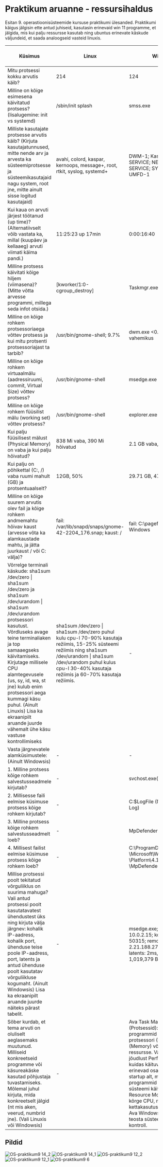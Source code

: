 # Praktikum  aruanne - ressursihaldus

Esitan 9. operastioonisüsteemide kursuse praktikumi ülesanded. Praktikumi käigus jälgisin ette antud juhiseid, kasutasin erinevaid win 11 programme, et jälgida, mis kui palju ressursse kasutab ning ubuntus erinevate käskude väljundeid, et saada analoogseid vasteid linuxis. 

| Küsimus                                                                                                                                                                                                                                                                                                                                                                                                                         | Linux                                                                                                                                                                                                                                          | Windows                                                                                                                                         | Linuxis kasutatud käsklus                                                                                                            | Windowsis kasutatud tööriist                                                             |
|---------------------------------------------------------------------------------------------------------------------------------------------------------------------------------------------------------------------------------------------------------------------------------------------------------------------------------------------------------------------------------------------------------------------------------|------------------------------------------------------------------------------------------------------------------------------------------------------------------------------------------------------------------------------------------------|-------------------------------------------------------------------------------------------------------------------------------------------------|--------------------------------------------------------------------------------------------------------------------------------------|------------------------------------------------------------------------------------------|
| Mitu protsessi kokku arvutis käib?                                                                                                                                                                                                                                                                                                                                                                                              | 214                                                                                                                                                                                                                                            | 124                                                                                                                                             | ps -aux \| wc -l                                                                                                                     | Task Manager -> Jõudlus                                                                  |
| Milline on kõige esimesena käivitatud protsess? (lisalugemine: init vs systemd)                                                                                                                                                                                                                                                                                                                                                 | /sbin/init splash                                                                                                                                                                                                                              | smss.exe                                                                                                                                        | ps axo pid,cmd,comm,etime \| head -n 2 \| tail -n 1                                                                                  | Process Explorer -> Start Time                                                           |
| Milliste kasutajate protsesse arvutis käib? (Kirjuta kasutajatunnused, mitte nende arv ja arvesta ka süsteemiprotsesse ja süsteemikasutajaid nagu system, root jne, mitte ainult sisse logitud kasutajaid)                                                                                                                                                                                                                      | avahi, colord, kaspar, kernoops, message+, root, rtkit, syslog, systemd+                                                                                                                                                                       | DWM-1; Kaspar; LOCAL SERVICE; NETWORK SERVICE; SYSTEM; UMFD-0; UMFD-1                                                                           | ps -aux \| awk '{print $1}' \| tail -n +2 \| sort -u                                                                                 | Task Manager -> Üksikasjad > kasutajanimi                                                |
| Kui kaua on arvuti järjest töötanud (up time)? (Alternatiivselt võib vastata ka, millal (kuupäev ja kellaaeg) arvuti viimati käima pandi.)                                                                                                                                                                                                                                                                                      | 11:25:23 up 17min                                                                                                                                                                                                                              | 0:00:16:40                                                                                                                                      | uptime                                                                                                                               | Task Manager ->  Jõudlus -> Tööaeg                                                       |
| Milline protsess käivitati kõige hiljem (viimasena)? (Mitte võtta arvesse programmi, millega seda infot otsida.)                                                                                                                                                                                                                                                                                                                | [kworker/1:0-cgroup_destroy]                                                                                                                                                                                                                   | Taskmgr.exe                                                                                                                                     | ps -aux \| tail -n 4 \| head -1                                                                                                      | Process Explorer -> Start Time                                                           |
| Milline on kõige rohkem protsessoriaega võttev protsess ja kui mitu protsenti protsessoriajast ta tarbib?                                                                                                                                                                                                                                                                                                                       | /usr/bin/gnome-shell; 9.7%                                                                                                                                                                                                                     | dwm.exe <0.01 kuni 15% vahemikus                                                                                                                | ps aux --sort=%cpu \| tail -n 1                                                                                                      | Process Explorer -> CPU Time                                                             |
| Milline on kõige rohkem virtuaalmälu (aadressiruumi, commit, Virtual Size) võttev protsess?                                                                                                                                                                                                                                                                                                                                     | /usr/bin/gnome-shell                                                                                                                                                                                                                           | msedge.exe                                                                                                                                      | ps aux --sort=vsz \| tail -n 1                                                                                                       | Process Explorer -> Virtual Size                                                         |
| Milline on kõige rohkem füüsilist mälu (working set) võttev protsess?                                                                                                                                                                                                                                                                                                                                                           | /usr/bin/gnome-shell                                                                                                                                                                                                                           | explorer.exe                                                                                                                                    | ps aux --sort=rss \| tail -n 1                                                                                                       | Process explorer -> Working Set                                                          |
| Kui palju füüsilisest mälust (Physical Memory) on vaba ja kui palju hõivatud?                                                                                                                                                                                                                                                                                                                                                   | 838 Mi vaba, 390 Mi hõivatud                                                                                                                                                                                                                   | 2.1 GB vaba, 1.9 GB hõivatud                                                                                                                    | free -h \| awk '/^Mem:/ {print $3,$4}'                                                                                               | Task Manager -> Jõudlus -> Saadaval                                                      |
| Kui palju on põhikettal (C:, /) vaba ruumi mahult (GB) ja protsentuaalselt?                                                                                                                                                                                                                                                                                                                                                     | 12GB, 50%                                                                                                                                                                                                                                      | 29.71 GB, 47%                                                                                                                                   | df -h / \| awk '{print $4,$5}'                                                                                                       | Disk Management -> Vaba ruum, % vaba                                                     |
| Milline on kõige suurem arvutis olev fail ja kõige rohkem andmemahtu hõivav kaust (arvesse võta ka alamkaustade mahtu, ja jätta juurkaust / või C: välja)?                                                                                                                                                                                                                                                                      | fail: /var/lib/snapd/snaps/gnome-42-2204_176.snap; kaust: /                                                                                                                                                                                    | fail: C:\pagefile.sys; kaust: Windows                                                                                                           | fail: find / -type f -exec du -h {} + 2>/dev/null \| sort -rh \| head -n 1; kaust: du -ah / 2>/dev/null \| sort -rh \| grep -m 1 '^' | WinDirStat -> (C:) -> OK                                                                 |
| Võrrelge terminali käskude: sha1sum /dev/zero \| sha1sum /dev/zero ja sha1sum /dev/urandom \| sha1sum /dev/urandom protsessori kasutust. Võrdluseks avage teine terminaliaken ja top samaaegseks käivitamiseks. Kirjutage millisele CPU alamtegevusele (us, sy, id, wa, st jne) kulub enim protsessori aega kummagi käsu puhul. (Ainult Linuxis) Lisa ka ekraanipilt aruande juurde vähemalt ühe käsu vastuse kontrollimiseks   | sha1sum /dev/zero \| sha1sum /dev/zero puhul kulu cpu-l 70-90% kasutaja režiimis, 15-25% süsteemi režiimis ning sha1sum /dev/urandom \| sha1sum /dev/urandom puhul kulus cpu-l 30-40% kasutaja režiimis ja 60-70% kasutaja režiimis.           | -                                                                                                                                               | top; sha1sum /dev/zero \| sha1sum /dev/zero; sha1sum /dev/urandom \| sha1sum /dev/urandom                                            | -                                                                                        |
| Vasta järgnevatele alamküsimustele: (Ainult Windowsis)                                                                                                                                                                                                                                                                                                                                                                          | -                                                                                                                                                                                                                                              | -                                                                                                                                               | -                                                                                                                                    | -                                                                                        |
|     1. Milline protsess kõige rohkem salvestusseadmele kirjutab?                                                                                                                                                                                                                                                                                                                                                                | -                                                                                                                                                                                                                                              | svchost.exe(netsvcs -p)                                                                                                                         | -                                                                                                                                    | Resource Monitor -> Disk -> Write (B/sec)                                                |
|     2. Millisesse faili eelmise küsimuse protsess kõige rohkem kirjutab?                                                                                                                                                                                                                                                                                                                                                        | -                                                                                                                                                                                                                                              | C:\$LogFile (NTFS Volume Log)                                                                                                                   | -                                                                                                                                    | Resource Monitor -> Disk -> File                                                         |
|     3. Milline protsess kõige rohkem salvestusseadmelt loeb?                                                                                                                                                                                                                                                                                                                                                                    | -                                                                                                                                                                                                                                              | MpDefenderCoreService.exe                                                                                                                       | -                                                                                                                                    | Resource Monitor -> Disk -> Read (B/sec)                                                 |
|     4. Millisest failist eelmise küsimuse protsess kõige rohkem loeb?                                                                                                                                                                                                                                                                                                                                                           | -                                                                                                                                                                                                                                              | C:\ProgramData \Microsoft\WimdowsDefender \Platform\4.18.24090.11-0 \MpDefenderCoreService.exe                                                  | -                                                                                                                                    | Resource Monitor -> Disk -> File                                                         |
| Millise protsessi poolt tekitatud võrguliiklus on suurima mahuga? Vali antud protsessi poolt kasutatavatest ühendustest üks ning kirjuta välja järgnev: kohalik IP-aadress, kohalik port, ühenduse teise poole IP-aadress, port, latents ja antud ühenduse poolt kasutatav võrguliikluse kogumaht. (Ainult Windowsis) Lisa ka ekraanipilt aruande juurde näiteks pärast tabelit.                                                | -                                                                                                                                                                                                                                              | msedge.exe; kohalik ip: 10.0.2.15; kohalik port: 50315; remote aadress: 2.21.188.27; port 443; latents: 2ms, kogumaht: 1,019,379 B/sec          | -                                                                                                                                    | Resource Monitor -> Overview -> Network ; Resource Monitor -> Network -> TCP Connections |
| Sõber kurdab, et tema arvuti on oluliselt aeglasemaks muutunud. Milliseid konkreetseid programme või käsureakäske kasutad põhjustaja tuvastamiseks. Mõlemal juhul kirjuta, mida konkreetselt jälgid (nt mis aken, veerud, numbrid jne). (Vali Linuxis või Windowsis)                                                                                                                                                            | -                            | Ava Task Manager Processes (Protsessid): Vaata, millised programmid kasutavad palju protsessori (CPU), mälu (Memory) või ketta (Disk) ressursse. Vaata süsteemi jõudlust Performance alt, kuidas käituvad süsteemi erinevad osad. Kontrolli startup alt, millised programmid käivitatakse süsteemi käivitusel. Ava Resource Monitor kontrolli kõrge CPU, mälu või kettakasutusega protsesse. Ava Windows Defender, teosta süsteemile pahavara kontroll.| -    | Task Manager -> Jõudlus, Protsessid, Startup Apps; Resource Monitor -> CPU, Memory, Disk; Windows Security -> Virus & Threat Protection -> Scan options -> Full Scan|

## Pildid
![OS-praktikum9 14_2](https://github.com/user-attachments/assets/33d0aef8-58b8-4f95-b8c1-32862e245d14)
![OS-praktikum9 14_1](https://github.com/user-attachments/assets/44cce59a-b957-4310-baf2-36f1efc6a4c9)
![OS-praktikum9 12_2](https://github.com/user-attachments/assets/d2f26ceb-7e06-4247-95f7-0a243a79a5b6)
![OS-praktikum9 12_1](https://github.com/user-attachments/assets/9744fd7e-ec73-4972-974a-6a772162836e)
![OS-praktikum9 6](https://github.com/user-attachments/assets/84804889-30ce-4c77-b051-df3381a7cbf7)
